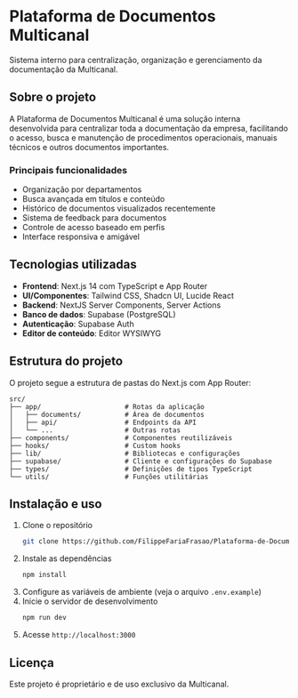 # Plataforma de Documentos Multicanal

Sistema interno para centralização, organização e gerenciamento da documentação da Multicanal.

## Sobre o projeto

A Plataforma de Documentos Multicanal é uma solução interna desenvolvida para centralizar toda a documentação da empresa, facilitando o acesso, busca e manutenção de procedimentos operacionais, manuais técnicos e outros documentos importantes.

### Principais funcionalidades

- Organização por departamentos
- Busca avançada em títulos e conteúdo 
- Histórico de documentos visualizados recentemente
- Sistema de feedback para documentos
- Controle de acesso baseado em perfis
- Interface responsiva e amigável

## Tecnologias utilizadas

- **Frontend**: Next.js 14 com TypeScript e App Router
- **UI/Componentes**: Tailwind CSS, Shadcn UI, Lucide React
- **Backend**: NextJS Server Components, Server Actions
- **Banco de dados**: Supabase (PostgreSQL)
- **Autenticação**: Supabase Auth
- **Editor de conteúdo**: Editor WYSIWYG

## Estrutura do projeto

O projeto segue a estrutura de pastas do Next.js com App Router:

```
src/
├── app/                     # Rotas da aplicação
│   ├── documents/           # Área de documentos
│   ├── api/                 # Endpoints da API
│   └── ...                  # Outras rotas
├── components/              # Componentes reutilizáveis
├── hooks/                   # Custom hooks
├── lib/                     # Bibliotecas e configurações
├── supabase/                # Cliente e configurações do Supabase
├── types/                   # Definições de tipos TypeScript
└── utils/                   # Funções utilitárias
```

## Instalação e uso

1. Clone o repositório
   ```bash
   git clone https://github.com/FilippeFariaFrasao/Plataforma-de-Documentos---Multicanal.git
   ```
2. Instale as dependências
   ```bash
   npm install
   ```
3. Configure as variáveis de ambiente (veja o arquivo `.env.example`)
4. Inicie o servidor de desenvolvimento
   ```bash
   npm run dev
   ```
5. Acesse `http://localhost:3000`

## Licença

Este projeto é proprietário e de uso exclusivo da Multicanal.

